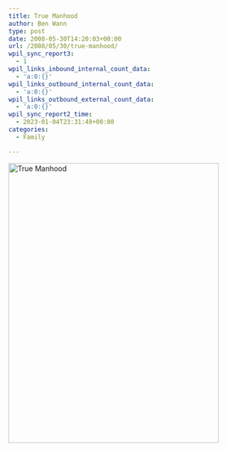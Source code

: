 ```yaml
---
title: True Manhood
author: Ben Wann
type: post
date: 2008-05-30T14:20:03+00:00
url: /2008/05/30/true-manhood/
wpil_sync_report3:
  - 1
wpil_links_inbound_internal_count_data:
  - 'a:0:{}'
wpil_links_outbound_internal_count_data:
  - 'a:0:{}'
wpil_links_outbound_external_count_data:
  - 'a:0:{}'
wpil_sync_report2_time:
  - 2023-01-04T23:31:48+00:00
categories:
  - Family

---
```

<img decoding="async" loading="lazy" width="413" height="550" title="True Manhood" src="http://images-2.redbubble.com/img/art/size:large/view:main/348730-7-true-measure.jpg" />